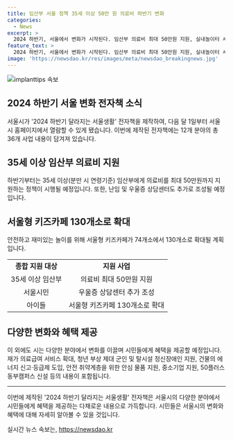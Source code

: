 ```yaml
---
title: 임산부 서울 정책 35세 이상 50만 원 의료비 하반기 변화
categories:
  - News
excerpt: >
  2024 하반기, 서울에서 변화가 시작된다. 임산부 의료비 최대 50만원 지원, 실내놀이터 서울형 키즈카페 130개소로 확대, 우울증 상담센터 신설 등 12개 분야 36개 사업 내용을 담은 2024 하반기 달라지는 서울생활 전자책 내일부터 서울시 홈페이지에서 열람 가능하다. 또한, 재가 의료급여 서비스 확대, 청년 군인 종합건강검진 및 자립정착금 지원, 친환경 운전 마일리지 등 시민들의 삶을 개선할 다양한 정책들이 발표되었다. (단어수: 77)
feature_text: >
  2024 하반기, 서울에서 변화가 시작된다. 임산부 의료비 최대 50만원 지원, 실내놀이터 서울형 키즈카페 130개소로 확대, 우울증 상담센터 신설 등 12개 분야 36개 사업 내용을 담은 2024 하반기 달라지는 서울생활 전자책 내일부터 서울시 홈페이지에서 열람 가능하다. 또한, 재가 의료급여 서비스 확대, 청년 군인 종합건강검진 및 자립정착금 지원, 친환경 운전 마일리지 등 시민들의 삶을 개선할 다양한 정책들이 발표되었다. (단어수: 77)
image: 'https://newsdao.kr/res/images/meta/newsdao_breakingnews.jpg'
---
```


<p><img src="https://newsdao.kr/res/images/meta/newsdao_breakingnews.jpg" alt="implanttips 속보" /></p>

<h2>2024 하반기 서울 변화 전자책 소식</h2>

<p data-ke-size="size16">서울시가 '2024 하반기 달라지는 서울생활' 전자책을 제작하여, 다음 달 1일부터 서울시 홈페이지에서 열람할 수 있게 됐습니다. 이번에 제작된 전자책에는 12개 분야의 총 36개 사업 내용이 담겨져 있습니다.</p>

<h2>35세 이상 임산부 의료비 지원</h2>

<p data-ke-size="size16">하반기부터는 35세 이상(분만 시 연령기준) 임산부에게 의료비를 최대 50만원까지 지원하는 정책이 시행될 예정입니다. 또한, 난임 및 우울증 상담센터도 추가로 조성될 예정입니다.</p>

<h2>서울형 키즈카페 130개소로 확대</h2>

<p data-ke-size="size16">안전하고 재미있는 놀이를 위해 서울형 키즈카페가 74개소에서 130개소로 확대될 계획입니다.</p>

<table>
    <tr>
        <td style="text-align: center; height: 17px;"><b>종합 지원 대상</b></td>
        <td style="text-align: center; height: 17px;"><b>지원 사업</b></td>
    </tr>
    <tr>
        <td style="text-align: center; height: 17px;">35세 이상 임산부</td>
        <td style="text-align: center; height: 17px;">의료비 최대 50만원 지원</td>
    </tr>
    <tr>
        <td style="text-align: center; height: 17px;">서울시민</td>
        <td style="text-align: center; height: 17px;">우울증 상담센터 추가 조성</td>
    </tr>
    <tr>
        <td style="text-align: center; height: 17px;">아이들</td>
        <td style="text-align: center; height: 17px;">서울형 키즈카페 130개소로 확대</td>
    </tr>
</table>

<h2>다양한 변화와 혜택 제공</h2>

<p data-ke-size="size16">이 외에도 시는 다양한 분야에서 변화를 이끌며 시민들에게 혜택을 제공할 예정입니다. 재가 의료급여 서비스 확대, 청년 부상 제대 군인 및 탈시설 정신장애인 지원, 건물의 에너지 신고·등급제 도입, 안전 취약계층을 위한 안심 물품 지원, 중소기업 지원, 50플러스 동부캠퍼스 신설 등의 내용이 포함됩니다.</p>

<hr>

<p data-ke-size="size16">이번에 제작된 '2024 하반기 달라지는 서울생활' 전자책은 서울시의 다양한 분야에서 시민들에게 혜택을 제공하는 다채로운 내용으로 가득합니다. 시민들은 서울시의 변화와 혜택에 대해 자세히 알아볼 수 있을 것입니다.</p>
실시간 뉴스 속보는, <a href="https://newsdao.kr" rel="dofollow">https://newsdao.kr</a>


